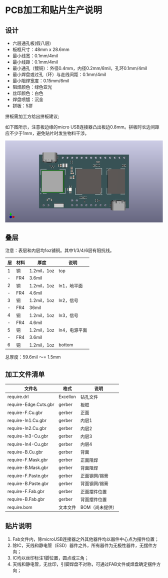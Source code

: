 # PCB加工和贴片生产说明

## 设计

* 六层通孔板(假八层)
* 板框尺寸：48mm x 28.6mm
* 最小线宽：0.1mm/4mil
* 最小线距：0.1mm/4mil
* 最小通孔（镀铜）：外径0.4mm，内径0.2mm/8mil，孔环0.1mm/4mil
* 最小焊盘或过孔（环）与走线间距：0.1mm/4mil
* 最小阻焊宽度：0.15mm/6mil
* 阻焊颜色：绿色亚光
* 丝印颜色：白色
* 焊盘喷镀：沉金
* 拼板：5拼

拼板需加工方给出拼板建议;

如下图所示，注意板边缘的micro USB连接器凸出板边0.8mm。拼板时长边间距应不少于1mm，避免贴片时发生物料干涉。

![top](artworks/top.png)

## 叠层

注意：表层和内层均1oz铺铜。其中1/3/4/6层有阻抗线。

层|材料|厚度|说明
-|-|-|-
1|铜|1.2mil，1oz|top
-|FR4|3.6mil
2|铜|1.2mil，1oz|ln1，地平面
-|FR4|4.6mil
3|铜|1.2mil，1oz|ln2，信号
-|FR4|36mil
4|铜|1.2mil，1oz|ln3，信号
-|FR4|4.6mil
5|铜|1.2mil，1oz|ln4，电源平面
-|FR4|3.6mil
6|铜|1.2mil，1oz|bottom

总厚度：59.6mil ～= 1.5mm

## 加工文件清单

文件名|格式|说明
-|-|-
require.drl|Excellon|钻孔文件
require-Edge.Cuts.gbr|gerber|板框
require-F.Cu.gbr|gerber|正面
require-ln1.Cu.gbr|gerber|内层1
require-ln2.Cu.gbr|gerber|内层2
require-ln3-Cu.gbr|gerber|内层3
require-ln4-Cu.gbr|gerber|内层4
require-B.Cu.gbr|gerber|背面
require-F.Mask.gbr|gerber|正面阻焊
require-B.Mask.gbr|gerber|背面阻焊
require-F.Paste.gbr|gerber|正面钢网/锡膏
require-B.Paste.gbr|gerber|背面钢网/锡膏
require-F.Fab.gbr|gerber|正面摆件位置
require-B.Fab.gbr|gerber|背面摆件位置
require.bom|文本文件|BOM（尚未提供）

## 贴片说明

1. Fab文件内，除microUSB连接器之外其他器件均以器件中心点为摆件位置；
2. 除IC，天线和静电管（ESD）器件之外，所有器件为无极性器件，无摆件方向；
3. IC均以丝印标注1脚位置，圆点或三角；
4. 天线和静电管，无丝印，引脚焊盘不对称，可通过FAB文件或焊盘确定摆件方向；





